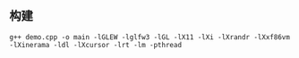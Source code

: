 
## 构建

`g++ demo.cpp -o main -lGLEW -lglfw3 -lGL -lX11 -lXi -lXrandr -lXxf86vm -lXinerama -ldl -lXcursor -lrt -lm -pthread`